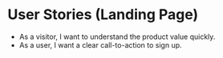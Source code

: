 # User Stories (Landing Page)

- As a visitor, I want to understand the product value quickly.
- As a user, I want a clear call-to-action to sign up. 